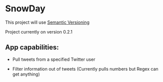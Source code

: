 # SnowDay

This project will use [Semantic Versioning](http://semver.org/)

Project currently on version 0.2.1

App capabilities:
-------------------------------------------------------------------
- Pull tweets from a specified Twitter user

- Filter information out of tweets (Currently pulls numbers but Regex can get anything)
